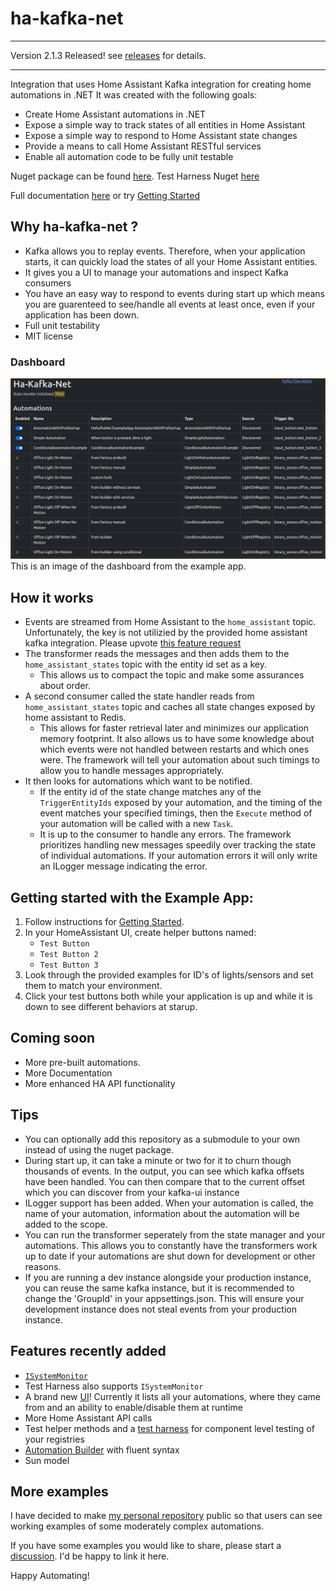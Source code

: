# ha-kafka-net
***
Version 2.1.3 Released! see [releases]([https://github.com/leosperry/ha-kafka-net/releases/tag/v2.1.2](https://github.com/leosperry/ha-kafka-net/releases)) for details.
***
Integration that uses Home Assistant Kafka integration for creating home automations in .NET
It was created with the following goals:
* Create Home Assistant automations in .NET
* Expose a simple way to track states of all entities in Home Assistant
* Expose a simple way to respond to Home Assistant state changes
* Provide a means to call Home Assistant RESTful services
* Enable all automation code to be fully unit testable

Nuget package can be found [here](https://www.nuget.org/packages/HaKafkaNet/).
Test Harness Nuget [here](https://www.nuget.org/packages/HaKafkaNet.TestHarness/)

Full documentation [here](https://github.com/leosperry/ha-kafka-net/wiki) or try [Getting Started](https://github.com/leosperry/ha-kafka-net/wiki/Getting-Started)

## Why ha-kafka-net ?
* Kafka allows you to replay events. Therefore, when your application starts, it can quickly load the states of all your Home Assistant entities.
* It gives you a UI to manage your automations and inspect Kafka consumers
* You have an easy way to respond to events during start up which means you are guarenteed to see/handle all events at least once, even if your application has been down.
* Full unit testability
* MIT license

### Dashboard
![Image of dashboard](/images/HaKafkaNetDashboard.png?raw=true)
This is an image of the dashboard from the example app.

## How it works
* Events are streamed from Home Assistant to the `home_assistant` topic. Unfortunately, the key is not utilizied by the provided home assistant kafka integration. Please upvote [this feature request](https://community.home-assistant.io/t/set-key-in-kafka-topic/671757/2)
* The transformer reads the messages and then adds them to the `home_assistant_states` topic with the entity id set as a key.
  - This allows us to compact the topic and make some assurances about order.
* A second consumer called the state handler reads from `home_assistant_states` topic and caches all state changes exposed by home assistant to Redis.
  - This allows for faster retrieval later and minimizes our application memory footprint. It also allows us to have some knowledge about which events were not handled between restarts and which ones were. The framework will tell your automation about such timings to allow you to handle messages appropriately.
* It then looks for automations which want to be notified.
  - If the entity id of the state change matches any of the `TriggerEntityIds` exposed by your automation, and the timing of the event matches your specified timings, then the `Execute` method of your automation will be called with a new `Task`.
  - It is up to the consumer to handle any errors. The framework prioritizes handling new messages speedily over tracking the state of individual automations. If your automation errors it will only write an ILogger message indicating the error.
 
## Getting started with the Example App:
1. Follow instructions for [Getting Started](https://github.com/leosperry/ha-kafka-net/wiki/Getting-Started).
2. In your HomeAssistant UI, create helper buttons named:
   - `Test Button`
   - `Test Button 2`
   - `Test Button 3`
2. Look through the provided examples for ID's of lights/sensors and set them to match your environment.
3. Click your test buttons both while your application is up and while it is down to see different behaviors at starup.

## Coming soon
* More pre-built automations.
* More Documentation
* More enhanced HA API functionality

## Tips
* You can optionally add this repository as a submodule to your own instead of using the nuget package.
* During start up, it can take a minute or two for it to churn though thousands of events. In the output, you can see which kafka offsets have been handled. You can then compare that to the current offset which you can discover from your kafka-ui instance
* ILogger support has been added. When your automation is called, the name of your automation, information about the automation will be added to the scope.
* You can run the transformer seperately from the state manager and your automations. This allows you to constantly have the transformers work up to date if your automations are shut down for development or other reasons.
* If you are running a dev instance alongside your production instance, you can reuse the same kafka instance, but it is recommended to change the 'GroupId' in your appsettings.json. This will ensure your development instance does not steal events from your production instance.

## Features recently added
* [`ISystemMonitor`](https://github.com/leosperry/ha-kafka-net/wiki/System-Monitor)
* Test Harness also supports `ISystemMonitor`
* A brand new [UI](https://github.com/leosperry/ha-kafka-net/wiki/UI)! Currently it lists all your automations, where they came from and an ability to enable/disable them at runtime
* More Home Assistant API calls
* Test helper methods and a [test harness](https://github.com/leosperry/ha-kafka-net/wiki/Automated-Testing) for component level testing of your registries
* [Automation Builder](https://github.com/leosperry/ha-kafka-net/wiki/Automation-Registry#iautomationbuilder-interface) with fluent syntax
* Sun model

## More examples
I have decided to make [my personal repository](https://github.com/leosperry/MyHome) public so that users can see working examples of some moderately complex automations.

If you have some examples you would like to share, please start a [discussion](https://github.com/leosperry/ha-kafka-net/discussions). I'd be happy to link it here.

Happy Automating!

